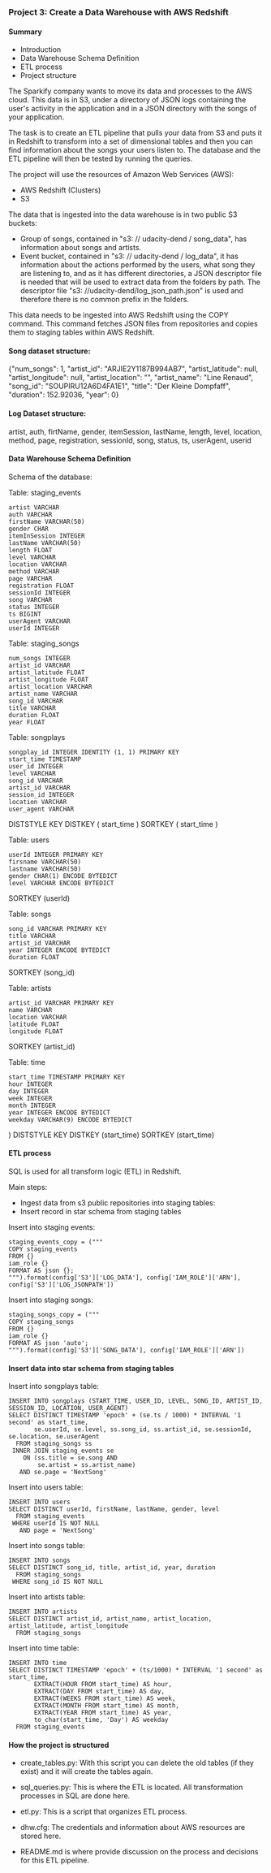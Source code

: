 ### Project 3: Create a Data Warehouse with AWS Redshift
#### Summary

- Introduction
- Data Warehouse Schema Definition
- ETL process
- Project structure

The Sparkify company wants to move its data and processes to the AWS cloud. This data is in S3, under a directory of JSON logs containing the user's activity in the application and in a JSON directory with the songs of your application.

The task is to create an ETL pipeline that pulls your data from S3 and puts it in Redshift to transform into a set of dimensional tables and then you can find information about the songs your users listen to. The database and the ETL pipeline will then be tested by running the queries.

The project will use the resources of Amazon Web Services (AWS):

- AWS Redshift (Clusters)
- S3

The data that is ingested into the data warehouse is in two public S3 buckets:

- Group of songs, contained in "s3: // udacity-dend / song_data", has information about songs and artists.
- Event bucket, contained in "s3: // udacity-dend / log_data", it has information about the actions performed by the users, what song they are listening to, and as it has different directories, a JSON descriptor file is needed that will be used to extract data from the folders by path. The descriptor file "s3: //udacity-dend/log_json_path.json" is used and therefore there is no common prefix in the folders.

This data needs to be ingested into AWS Redshift using the COPY command. This command fetches JSON files from repositories and copies them to staging tables within AWS Redshift.

#### Song dataset structure:

{"num_songs": 1, "artist_id": "ARJIE2Y1187B994AB7", "artist_latitude": null, "artist_longitude": null, "artist_location": "", "artist_name": "Line Renaud", "song_id": "SOUPIRU12A6D4FA1E1", "title": "Der Kleine Dompfaff", "duration": 152.92036, "year": 0}

#### Log Dataset structure:

artist, auth, firtName, gender, itemSession, lastName, length, level, location, method, page, registration, sessionId, song, status, ts, userAgent, userid

#### Data Warehouse Schema Definition
Schema of the database:

Table: staging_events

    artist VARCHAR
    auth VARCHAR
    firstName VARCHAR(50)
    gender CHAR
    itemInSession INTEGER
    lastName VARCHAR(50)
    length FLOAT
    level VARCHAR
    location VARCHAR
    method VARCHAR
    page VARCHAR
    registration FLOAT
    sessionId INTEGER
    song VARCHAR
    status INTEGER
    ts BIGINT
    userAgent VARCHAR
    userId INTEGER
    

Table: staging_songs

    num_songs INTEGER
    artist_id VARCHAR
    artist_latitude FLOAT
    artist_longitude FLOAT
    artist_location VARCHAR
    artist_name VARCHAR
    song_id VARCHAR
    title VARCHAR
    duration FLOAT
    year FLOAT
    
    
Table: songplays

    songplay_id INTEGER IDENTITY (1, 1) PRIMARY KEY 
    start_time TIMESTAMP
    user_id INTEGER
    level VARCHAR
    song_id VARCHAR
    artist_id VARCHAR
    session_id INTEGER
    location VARCHAR
    user_agent VARCHAR

DISTSTYLE KEY
DISTKEY ( start_time )
SORTKEY ( start_time )


Table: users

    userId INTEGER PRIMARY KEY
    firsname VARCHAR(50)
    lastname VARCHAR(50)
    gender CHAR(1) ENCODE BYTEDICT
    level VARCHAR ENCODE BYTEDICT

SORTKEY (userId)


Table: songs

    song_id VARCHAR PRIMARY KEY
    title VARCHAR
    artist_id VARCHAR
    year INTEGER ENCODE BYTEDICT
    duration FLOAT

SORTKEY (song_id)


Table: artists

    artist_id VARCHAR PRIMARY KEY 
    name VARCHAR
    location VARCHAR
    latitude FLOAT
    longitude FLOAT

SORTKEY (artist_id)


Table: time

    start_time TIMESTAMP PRIMARY KEY 
    hour INTEGER
    day INTEGER
    week INTEGER
    month INTEGER
    year INTEGER ENCODE BYTEDICT 
    weekday VARCHAR(9) ENCODE BYTEDICT
)
DISTSTYLE KEY
DISTKEY (start_time)
SORTKEY (start_time)


#### ETL process

SQL is used for all transform logic (ETL) in Redshift.

Main steps:

- Ingest data from s3 public repositories into staging tables:
- Insert record in star schema from staging tables

Insert into staging events:

    staging_events_copy = ("""
    COPY staging_events
    FROM {}
    iam_role {}
    FORMAT AS json {};
    """).format(config['S3']['LOG_DATA'], config['IAM_ROLE']['ARN'], config['S3']['LOG_JSONPATH'])

Insert into staging songs:

    staging_songs_copy = ("""
    COPY staging_songs
    FROM {}
    iam_role {}
    FORMAT AS json 'auto';
    """).format(config['S3']['SONG_DATA'], config['IAM_ROLE']['ARN'])
    
#### Insert data into star schema from staging tables

Insert into songplays table:

    INSERT INTO songplays (START_TIME, USER_ID, LEVEL, SONG_ID, ARTIST_ID, SESSION_ID, LOCATION, USER_AGENT)
    SELECT DISTINCT TIMESTAMP 'epoch' + (se.ts / 1000) * INTERVAL '1 second' as start_time,
           se.userId, se.level, ss.song_id, ss.artist_id, se.sessionId, se.location, se.userAgent
      FROM staging_songs ss
     INNER JOIN staging_events se
        ON (ss.title = se.song AND 
            se.artist = ss.artist_name)
       AND se.page = 'NextSong'
       
Insert into users table:

    INSERT INTO users
    SELECT DISTINCT userId, firstName, lastName, gender, level
      FROM staging_events
     WHERE userId IS NOT NULL
       AND page = 'NextSong'
       
Insert into songs table:

    INSERT INTO songs
    SELECT DISTINCT song_id, title, artist_id, year, duration
      FROM staging_songs
     WHERE song_id IS NOT NULL
     
Insert into artists table:

    INSERT INTO artists
    SELECT DISTINCT artist_id, artist_name, artist_location, artist_latitude, artist_longitude
      FROM staging_songs
      
Insert into time table:

    INSERT INTO time
    SELECT DISTINCT TIMESTAMP 'epoch' + (ts/1000) * INTERVAL '1 second' as start_time,
           EXTRACT(HOUR FROM start_time) AS hour,
           EXTRACT(DAY FROM start_time) AS day,
           EXTRACT(WEEKS FROM start_time) AS week,
           EXTRACT(MONTH FROM start_time) AS month,
           EXTRACT(YEAR FROM start_time) AS year,
           to_char(start_time, 'Day') AS weekday
      FROM staging_events
      

#### How the project is structured

- create_tables.py: With this script you can delete the old tables (if they exist) and it will create the tables again.

- sql_queries.py: This is where the ETL is located. All transformation processes in SQL are done here.

- etl.py: This is a script that organizes ETL process.

- dhw.cfg: The credentials and information about AWS resources are stored here.

- README.md is where provide discussion on the process and decisions for this ETL pipeline.
      